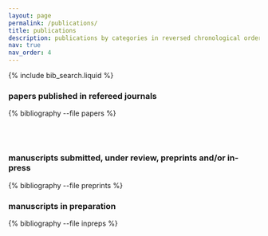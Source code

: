 ```yaml
---
layout: page
permalink: /publications/
title: publications
description: publications by categories in reversed chronological order
nav: true
nav_order: 4
---
```


<!-- _pages/publications.md -->

<!-- Bibsearch Feature -->

{% include bib_search.liquid %}

### papers published in **refereed journals**

<div class="publications">

{% bibliography --file papers %}

</div>
<br>
<br>

### manuscripts **submitted, under review, preprints and/or in-press**

<div class="publications">
  {% bibliography --file preprints %}
</div>

### manuscripts **in preparation**

<div class="publications">
  {% bibliography --file inpreps %}
</div>